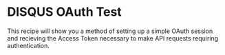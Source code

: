 # DISQUS OAuth Test

This recipe will show you a method of setting up a simple OAuth session and recieving the Access Token necessary to make API requests requiring authentication.